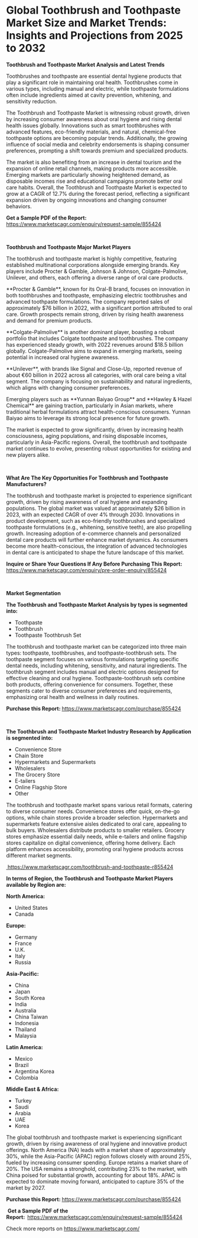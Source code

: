 <p><h1>Global Toothbrush and Toothpaste Market Size and Market Trends: Insights and Projections from 2025 to 2032</h1></p><p><strong>Toothbrush and Toothpaste Market Analysis and Latest Trends</strong></p>
<p><p>Toothbrushes and toothpaste are essential dental hygiene products that play a significant role in maintaining oral health. Toothbrushes come in various types, including manual and electric, while toothpaste formulations often include ingredients aimed at cavity prevention, whitening, and sensitivity reduction.</p><p>The Toothbrush and Toothpaste Market is witnessing robust growth, driven by increasing consumer awareness about oral hygiene and rising dental health issues globally. Innovations such as smart toothbrushes with advanced features, eco-friendly materials, and natural, chemical-free toothpaste options are becoming popular trends. Additionally, the growing influence of social media and celebrity endorsements is shaping consumer preferences, prompting a shift towards premium and specialized products.</p><p>The market is also benefiting from an increase in dental tourism and the expansion of online retail channels, making products more accessible. Emerging markets are particularly showing heightened demand, as disposable incomes rise and educational campaigns promote better oral care habits. Overall, the Toothbrush and Toothpaste Market is expected to grow at a CAGR of 12.7% during the forecast period, reflecting a significant expansion driven by ongoing innovations and changing consumer behaviors.</p></p>
<p><strong>Get a Sample PDF of the Report:&nbsp;</strong> <a href="https://www.marketscagr.com/enquiry/request-sample/855424?utm_campaign=1835&utm_medium=2&utm_source=Github&utm_content=ia&utm_term=05022025&utm_id=toothbrush-and-toothpaste">https://www.marketscagr.com/enquiry/request-sample/855424</a></p>
<p>&nbsp;</p>
<p><strong>Toothbrush and Toothpaste Major Market Players</strong></p>
<p><p>The toothbrush and toothpaste market is highly competitive, featuring established multinational corporations alongside emerging brands. Key players include Procter & Gamble, Johnson & Johnson, Colgate-Palmolive, Unilever, and others, each offering a diverse range of oral care products.</p><p>**Procter & Gamble**, known for its Oral-B brand, focuses on innovation in both toothbrushes and toothpaste, emphasizing electric toothbrushes and advanced toothpaste formulations. The company reported sales of approximately $76 billion in 2022, with a significant portion attributed to oral care. Growth prospects remain strong, driven by rising health awareness and demand for premium products.</p><p>**Colgate-Palmolive** is another dominant player, boasting a robust portfolio that includes Colgate toothpaste and toothbrushes. The company has experienced steady growth, with 2022 revenues around $18.5 billion globally. Colgate-Palmolive aims to expand in emerging markets, seeing potential in increased oral hygiene awareness.</p><p>**Unilever**, with brands like Signal and Close-Up, reported revenue of about €60 billion in 2022 across all categories, with oral care being a vital segment. The company is focusing on sustainability and natural ingredients, which aligns with changing consumer preferences.</p><p>Emerging players such as **Yunnan Baiyao Group** and **Hawley & Hazel Chemical** are gaining traction, particularly in Asian markets, where traditional herbal formulations attract health-conscious consumers. Yunnan Baiyao aims to leverage its strong local presence for future growth.</p><p>The market is expected to grow significantly, driven by increasing health consciousness, aging populations, and rising disposable incomes, particularly in Asia-Pacific regions. Overall, the toothbrush and toothpaste market continues to evolve, presenting robust opportunities for existing and new players alike.</p></p>
<p>&nbsp;</p>
<p><strong>What Are The Key Opportunities For Toothbrush and Toothpaste Manufacturers?</strong></p>
<p><p>The toothbrush and toothpaste market is projected to experience significant growth, driven by rising awareness of oral hygiene and expanding populations. The global market was valued at approximately $26 billion in 2023, with an expected CAGR of over 4% through 2030. Innovations in product development, such as eco-friendly toothbrushes and specialized toothpaste formulations (e.g., whitening, sensitive teeth), are also propelling growth. Increasing adoption of e-commerce channels and personalized dental care products will further enhance market dynamics. As consumers become more health-conscious, the integration of advanced technologies in dental care is anticipated to shape the future landscape of this market.</p></p>
<p><strong>Inquire or Share Your Questions If Any Before Purchasing This Report:</strong> <a href="https://www.marketscagr.com/enquiry/pre-order-enquiry/855424?utm_campaign=1835&utm_medium=2&utm_source=Github&utm_content=ia&utm_term=05022025&utm_id=toothbrush-and-toothpaste">https://www.marketscagr.com/enquiry/pre-order-enquiry/855424</a></p>
<p>&nbsp;</p>
<p><strong>Market Segmentation</strong></p>
<p><strong>The Toothbrush and Toothpaste Market Analysis by types is segmented into:</strong></p>
<p><ul><li>Toothpaste</li><li>Toothbrush</li><li>Toothpaste Toothbrush Set</li></ul></p>
<p><p>The toothbrush and toothpaste market can be categorized into three main types: toothpaste, toothbrushes, and toothpaste-toothbrush sets. The toothpaste segment focuses on various formulations targeting specific dental needs, including whitening, sensitivity, and natural ingredients. The toothbrush segment includes manual and electric options designed for effective cleaning and oral hygiene. Toothpaste-toothbrush sets combine both products, offering convenience for consumers. Together, these segments cater to diverse consumer preferences and requirements, emphasizing oral health and wellness in daily routines.</p></p>
<p><strong>Purchase this Report:&nbsp;</strong><a href="https://www.marketscagr.com/purchase/855424?utm_campaign=1835&utm_medium=2&utm_source=Github&utm_content=ia&utm_term=05022025&utm_id=toothbrush-and-toothpaste">https://www.marketscagr.com/purchase/855424</a></p>
<p>&nbsp;</p>
<p><strong>The Toothbrush and Toothpaste Market Industry Research by Application is segmented into:</strong></p>
<p><ul><li>Convenience Store</li><li>Chain Store</li><li>Hypermarkets and Supermarkets</li><li>Wholesalers</li><li>The Grocery Store</li><li>E-tailers</li><li>Online Flagship Store</li><li>Other</li></ul></p>
<p><p>The toothbrush and toothpaste market spans various retail formats, catering to diverse consumer needs. Convenience stores offer quick, on-the-go options, while chain stores provide a broader selection. Hypermarkets and supermarkets feature extensive aisles dedicated to oral care, appealing to bulk buyers. Wholesalers distribute products to smaller retailers. Grocery stores emphasize essential daily needs, while e-tailers and online flagship stores capitalize on digital convenience, offering home delivery. Each platform enhances accessibility, promoting oral hygiene products across different market segments.</p></p>
<p><a href="https://www.marketscagr.com/toothbrush-and-toothpaste-r855424?utm_campaign=1835&utm_medium=2&utm_source=Github&utm_content=ia&utm_term=05022025&utm_id=toothbrush-and-toothpaste">&nbsp;https://www.marketscagr.com/toothbrush-and-toothpaste-r855424</a></p>
<p><strong>In terms of Region, the Toothbrush and Toothpaste Market Players available by Region are:</strong></p>
<p>
    <p> <strong> North America: </strong>
        <ul>
            <li>United States</li>
            <li>Canada</li>
        </ul>
        </p> 
    <p> <strong> Europe: </strong>
        <ul>
            <li>Germany</li>
            <li>France</li>
            <li>U.K.</li>
            <li>Italy</li>
            <li>Russia</li>
        </ul>
        </p> 
    <p> <strong> Asia-Pacific: </strong>
        <ul>
            <li>China</li>
            <li>Japan</li>
            <li>South Korea</li>
            <li>India</li>
            <li>Australia</li>
            <li>China Taiwan</li>
            <li>Indonesia</li>
            <li>Thailand</li>
            <li>Malaysia</li>
        </ul>
        </p> 
    <p> <strong> Latin America: </strong>
        <ul>
            <li>Mexico</li>
            <li>Brazil</li>
            <li>Argentina Korea</li>
            <li>Colombia</li>
        </ul>
        </p> 
    <p> <strong> Middle East & Africa: </strong>
        <ul>
            <li>Turkey</li>
            <li>Saudi</li>
            <li>Arabia</li>
            <li>UAE</li>
            <li>Korea</li>
        </ul>
    </p>
    </p>
<p><p>The global toothbrush and toothpaste market is experiencing significant growth, driven by rising awareness of oral hygiene and innovative product offerings. North America (NA) leads with a market share of approximately 30%, while the Asia-Pacific (APAC) region follows closely with around 25%, fueled by increasing consumer spending. Europe retains a market share of 20%. The USA remains a stronghold, contributing 23% to the market, with China poised for substantial growth, accounting for about 18%. APAC is expected to dominate moving forward, anticipated to capture 35% of the market by 2027.</p></p>
<p><strong>Purchase this Report: </strong><a href="https://www.marketscagr.com/purchase/855424?utm_campaign=1835&utm_medium=2&utm_source=Github&utm_content=ia&utm_term=05022025&utm_id=toothbrush-and-toothpaste">https://www.marketscagr.com/purchase/855424</a></p>
<p>&nbsp;<strong>Get a Sample PDF of the Report:&nbsp;&nbsp;</strong><a href="https://www.marketscagr.com/enquiry/request-sample/855424?utm_campaign=1835&utm_medium=2&utm_source=Github&utm_content=ia&utm_term=05022025&utm_id=toothbrush-and-toothpaste">https://www.marketscagr.com/enquiry/request-sample/855424</a></p>
<p><strong></strong></p>
<p>Check more reports on <a href="https://www.marketscagr.com/?utm_campaign=1835&utm_medium=2&utm_source=Github&utm_content=ia&utm_term=05022025&utm_id=toothbrush-and-toothpaste">https://www.marketscagr.com/</a></p>
